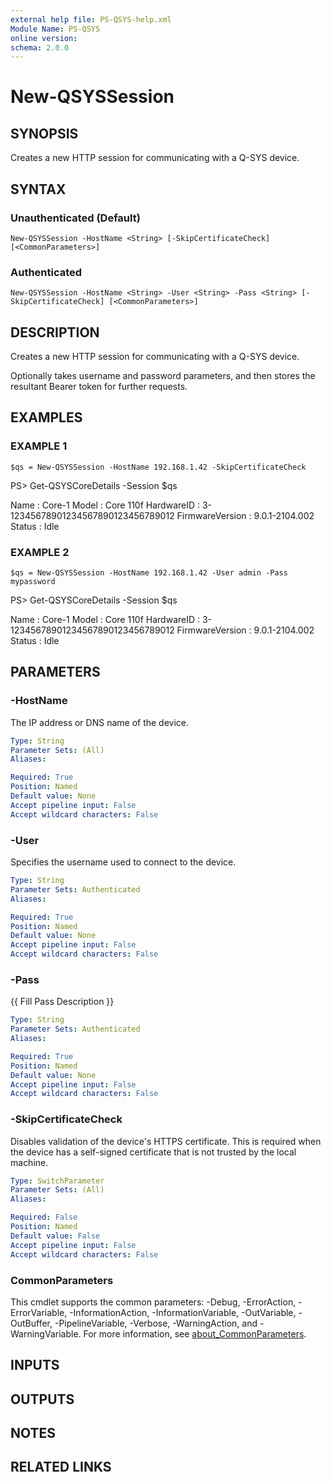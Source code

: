 ```yaml
---
external help file: PS-QSYS-help.xml
Module Name: PS-QSYS
online version:
schema: 2.0.0
---
```


# New-QSYSSession

## SYNOPSIS
Creates a new HTTP session for communicating with a Q-SYS device.

## SYNTAX

### Unauthenticated (Default)
```
New-QSYSSession -HostName <String> [-SkipCertificateCheck] [<CommonParameters>]
```

### Authenticated
```
New-QSYSSession -HostName <String> -User <String> -Pass <String> [-SkipCertificateCheck] [<CommonParameters>]
```

## DESCRIPTION
Creates a new HTTP session for communicating with a Q-SYS device.

Optionally takes username and password parameters, and then
stores the resultant Bearer token for further requests.

## EXAMPLES

### EXAMPLE 1
```
$qs = New-QSYSSession -HostName 192.168.1.42 -SkipCertificateCheck
```

PS\> Get-QSYSCoreDetails -Session $qs

Name            : Core-1
Model           : Core 110f
HardwareID      : 3-12345678901234567890123456789012
FirmwareVersion : 9.0.1-2104.002
Status          : Idle

### EXAMPLE 2
```
$qs = New-QSYSSession -HostName 192.168.1.42 -User admin -Pass mypassword
```

PS\> Get-QSYSCoreDetails -Session $qs

Name            : Core-1
Model           : Core 110f
HardwareID      : 3-12345678901234567890123456789012
FirmwareVersion : 9.0.1-2104.002
Status          : Idle

## PARAMETERS

### -HostName
The IP address or DNS name of the device.

```yaml
Type: String
Parameter Sets: (All)
Aliases:

Required: True
Position: Named
Default value: None
Accept pipeline input: False
Accept wildcard characters: False
```

### -User
Specifies the username used to connect to the device.

```yaml
Type: String
Parameter Sets: Authenticated
Aliases:

Required: True
Position: Named
Default value: None
Accept pipeline input: False
Accept wildcard characters: False
```

### -Pass
{{ Fill Pass Description }}

```yaml
Type: String
Parameter Sets: Authenticated
Aliases:

Required: True
Position: Named
Default value: None
Accept pipeline input: False
Accept wildcard characters: False
```

### -SkipCertificateCheck
Disables validation of the device's HTTPS certificate.
This is required when the device has a self-signed
certificate that is not trusted by the local machine.

```yaml
Type: SwitchParameter
Parameter Sets: (All)
Aliases:

Required: False
Position: Named
Default value: False
Accept pipeline input: False
Accept wildcard characters: False
```

### CommonParameters
This cmdlet supports the common parameters: -Debug, -ErrorAction, -ErrorVariable, -InformationAction, -InformationVariable, -OutVariable, -OutBuffer, -PipelineVariable, -Verbose, -WarningAction, and -WarningVariable. For more information, see [about_CommonParameters](http://go.microsoft.com/fwlink/?LinkID=113216).

## INPUTS

## OUTPUTS

## NOTES

## RELATED LINKS
